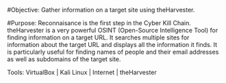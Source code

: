#Objective:
Gather information on a target site using theHarvester.

#Purpose:
Reconnaisance is the first step in the Cyber Kill Chain. theHarvester is a very powerful OSINT (Open-Source Intelligence Tool) for finding information on a target URL. It searches multiple sites for information about the target URL and displays all the information it finds. It is particularly useful for finding names of people and their email addresses as well as subdomains of the target site.

Tools:
VirtualBox | Kali Linux | Internet | theHarvester
